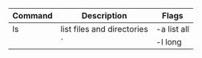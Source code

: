 | Command | Description | Flags |
| ------- | ----------- | ------- |
| ls	  |	list files and directories | -a list all  |
|         |`            |   -l long |